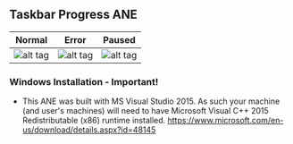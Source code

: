  ## Taskbar Progress ANE

|  Normal | Error | Paused    |
|---|---|---|
|  ![alt tag](https://raw.githubusercontent.com/tuarua/TaskbarProgressANE/master/screenshots/capture-normal.png) | ![alt tag](https://raw.githubusercontent.com/tuarua/TaskbarProgressANE/master/screenshots/capture-error.png)  | ![alt tag](https://raw.githubusercontent.com/tuarua/TaskbarProgressANE/master/screenshots/capture-paused.png)  |

### Windows Installation - Important!

* This ANE was built with MS Visual Studio 2015. As such your machine (and user's machines) will need to have Microsoft Visual C++ 2015 Redistributable (x86) runtime installed.
https://www.microsoft.com/en-us/download/details.aspx?id=48145
